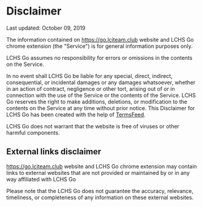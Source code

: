 Disclaimer
==========

Last updated: October 09, 2019

The information contained on https://go.lciteam.club website and LCHS Go
chrome extension (the "Service") is for general information purposes only.

LCHS Go assumes no responsibility for errors or omissions in the
contents on the Service.

In no event shall LCHS Go be liable for any special, direct, indirect,
consequential, or incidental damages or any damages whatsoever, whether
in an action of contract, negligence or other tort, arising out of or in
connection with the use of the Service or the contents of the Service.
LCHS Go reserves the right to make additions, deletions, or modification
to the contents on the Service at any time without prior notice. This
Disclaimer for LCHS Go has been created with the help of
[TermsFeed](https://www.termsfeed.com/).

LCHS Go does not warrant that the website is free of viruses or other
harmful components.

External links disclaimer
-------------------------

https://go.lciteam.club website and LCHS Go chrome extension may contain links
to external websites that are not provided or maintained by or in any
way affiliated with LCHS Go

Please note that the LCHS Go does not guarantee the accuracy, relevance,
timeliness, or completeness of any information on these external
websites.

